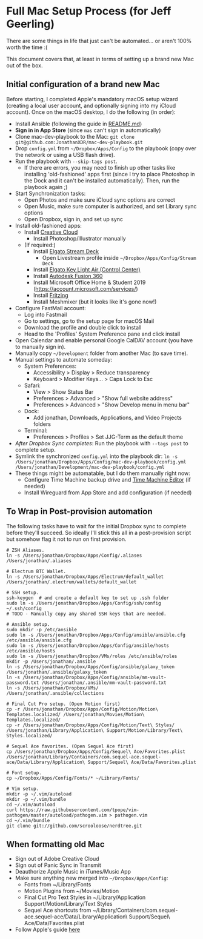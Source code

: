 # Full Mac Setup Process (for Jeff Geerling)

There are some things in life that just can't be automated... or aren't 100% worth the time :(

This document covers that, at least in terms of setting up a brand new Mac out of the box.

## Initial configuration of a brand new Mac

Before starting, I completed Apple's mandatory macOS setup wizard (creating a local user account, and optionally signing into my iCloud account). Once on the macOS desktop, I do the following (in order):

- Install Ansible (following the guide in [README.md](README.md))
- **Sign in in App Store** (since `mas` can't sign in automatically)
- Clone mac-dev-playbook to the Mac: `git clone git@github.com:JonathanXDR/mac-dev-playbook.git`
- Drop `config.yml` from `~/Dropbox/Apps/Config` to the playbook (copy over the network or using a USB flash drive).
- Run the playbook with `--skip-tags post`.
  - If there are errors, you may need to finish up other tasks like installing 'old-fashioned' apps first (since I try to place Photoshop in the Dock and it can't be installed automatically). Then, run the playbook again ;)
- Start Synchronization tasks:
  - Open Photos and make sure iCloud sync options are correct
  - Open Music, make sure computer is authorized, and set Library sync options
  - Open Dropbox, sign in, and set up sync
- Install old-fashioned apps:
  - Install [Creative Cloud](https://creativecloud.adobe.com/apps/download/creative-cloud)
    - Install Photoshop/Illustrator manually
  - (If required:)
    - Install [Elgato Stream Deck](https://www.elgato.com/en/downloads)
      - Open Livestream profile inside `~/Dropbox/Apps/Config/Stream Deck`
    - Install [Elgato Key Light Air (Control Center)](https://www.elgato.com/en/downloads)
    - Install [Autodesk Fusion 360](https://www.autodesk.com)
    - Install Microsoft Office Home & Student 2019 (https://account.microsoft.com/services/)
    - Install [Fritzing](https://fritzing.org/download/)
    - Install Meshmixer (but it looks like it's gone now!)
- Configure FastMail account:
  - Log into Fastmail
  - Go to settings, go to the setup page for macOS Mail
  - Download the profile and double click to install
  - Head to the 'Profiles' System Preference pane and click install
- Open Calendar and enable personal Google CalDAV account (you have to manually sign in).
- Manually copy `~/Development` folder from another Mac (to save time).
- Manual settings to automate someday:
  - System Preferences:
    - Accessibility > Display > Reduce transparency
    - Keyboard > Modifier Keys... > Caps Lock to Esc
  - Safari:
    - View > Show Status Bar
    - Preferences > Advanced > "Show full website address"
    - Preferences > Advanced > "Show Develop menu in menu bar"
  - Dock:
    - Add jonathan, Downloads, Applications, and Video Projects folders
  - Terminal:
    - Preferences > Profiles > Set JJG-Term as the default theme
- _After Dropbox Sync completes_: Run the playbook with `--tags post` to complete setup.
- Symlink the synchronized `config.yml` into the playbook dir: `ln -s /Users/jonathan/Dropbox/Apps/Config/mac-dev-playbook/config.yml /Users/jonathan/Development/mac-dev-playbook/config.yml`
- These things might be automatable, but I do them manually right now:
  - Configure Time Machine backup drive and [Time Machine Editor](https://tclementdev.com/timemachineeditor/) (if needed)
  - Install Wireguard from App Store and add configuration (if needed)

## To Wrap in Post-provision automation

The following tasks have to wait for the initial Dropbox sync to complete before they'll succeed. So ideally I'll stick this all in a post-provision script but somehow flag it not to run on first provision.

```
# ZSH Aliases.
ln -s /Users/jonathan/Dropbox/Apps/Config/.aliases /Users/jonathan/.aliases

# Electrum BTC Wallet.
ln -s /Users/jonathan/Dropbox/Apps/Electrum/default_wallet /Users/jonathan/.electrum/wallets/default_wallet

# SSH setup.
ssh-keygen  # and create a default key to set up .ssh folder
sudo ln -s /Users/jonathan/Dropbox/Apps/Config/ssh/config ~/.ssh/config
# TODO - Manually copy any shared SSH keys that are needed.

# Ansible setup.
sudo mkdir -p /etc/ansible
sudo ln -s /Users/jonathan/Dropbox/Apps/Config/ansible/ansible.cfg /etc/ansible/ansible.cfg
sudo ln -s /Users/jonathan/Dropbox/Apps/Config/ansible/hosts /etc/ansible/hosts
sudo ln -s /Users/jonathan/Dropbox/VMs/roles /etc/ansible/roles
mkdir -p /Users/jonathan/.ansible
ln -s /Users/jonathan/Dropbox/Apps/Config/ansible/galaxy_token /Users/jonathan/.ansible/galaxy_token
ln -s /Users/jonathan/Dropbox/Apps/Config/ansible/mm-vault-password.txt /Users/jonathan/.ansible/mm-vault-password.txt
ln -s /Users/jonathan/Dropbox/VMs/ /Users/jonathan/.ansible/collections

# Final Cut Pro setup. (Open Motion first)
cp -r /Users/jonathan/Dropbox/Apps/Config/Motion/Motion\ Templates.localized/ /Users/jonathan/Movies/Motion\ Templates.localized/
cp -r /Users/jonathan/Dropbox/Apps/Config/Motion/Text\ Styles/ /Users/jonathan/Library/Application\ Support/Motion/Library/Text\ Styles.localized/

# Sequel Ace favorites. (Open Sequel Ace first)
cp /Users/jonathan/Dropbox/Apps/Config/Sequel\ Ace/Favorites.plist /Users/jonathan/Library/Containers/com.sequel-ace.sequel-ace/Data/Library/Application\ Support/Sequel\ Ace/Data/Favorites.plist

# Font setup.
cp ~/Dropbox/Apps/Config/Fonts/* ~/Library/Fonts/

# Vim setup.
mkdir -p ~/.vim/autoload
mkdir -p ~/.vim/bundle
cd ~/.vim/autoload
curl https://raw.githubusercontent.com/tpope/vim-pathogen/master/autoload/pathogen.vim > pathogen.vim
cd ~/.vim/bundle
git clone git://github.com/scrooloose/nerdtree.git
```

## When formatting old Mac

- Sign out of Adobe Creative Cloud
- Sign out of Panic Sync in Transmit
- Deauthorize Apple Music in iTunes/Music App
- Make sure anything new merged into `~/Dropbox/Apps/Config`:
  - Fonts from ~/Library/Fonts
  - Motion Plugins from ~/Movies/Motion
  - Final Cut Pro Text Styles in ~/Library/Application Support/Motion/Library/Text Styles
  - Sequel Ace shortcuts from ~/Library/Containers/com.sequel-ace.sequel-ace/Data/Library/Application\ Support/Sequel\ Ace/Data/Favorites.plist
- Follow Apple's guide [here](https://support.apple.com/en-au/HT212749)

